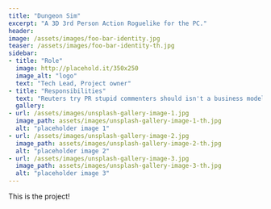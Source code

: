 ```yaml
---
title: "Dungeon Sim"
excerpt: "A 3D 3rd Person Action Roguelike for the PC."
header:
image: /assets/images/foo-bar-identity.jpg
teaser: /assets/images/foo-bar-identity-th.jpg
sidebar:
- title: "Role"
  image: http://placehold.it/350x250
  image_alt: "logo"
  text: "Tech Lead, Project owner"
- title: "Responsibilities"
  text: "Reuters try PR stupid commenters should isn't a business model"
  gallery:
- url: /assets/images/unsplash-gallery-image-1.jpg
  image_path: assets/images/unsplash-gallery-image-1-th.jpg
  alt: "placeholder image 1"
- url: /assets/images/unsplash-gallery-image-2.jpg
  image_path: assets/images/unsplash-gallery-image-2-th.jpg
  alt: "placeholder image 2"
- url: /assets/images/unsplash-gallery-image-3.jpg
  image_path: assets/images/unsplash-gallery-image-3-th.jpg
  alt: "placeholder image 3"
---
```


This is the project!